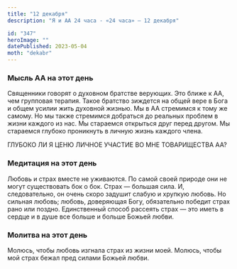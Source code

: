 ```yaml
---
title: "12 декабря"
description: "Я и АА 24 часа - «24 часа» — 12 декабря"

id: "347"
heroImage: ""
datePublished: 2023-05-04
moth: "dekabr"
---
```


### Мысль АА на этот день

Священники говорят о духовном братстве верующих. Это ближе к АА, чем групповая
терапия. Такое братство зиждется на общей вере в Бога и общем усилии жить
духовной жизнью. Мы в АА стремимся к тому же самому. Но мы также стремимся
добраться до реальных проблем в жизни каждого из нас. Мы стараемся открыться
друг перед другом. Мы стараемся глубоко проникнуть в личную жизнь каждого
члена.

ГЛУБОКО ЛИ Я ЦЕНЮ ЛИЧНОЕ УЧАСТИЕ ВО МНЕ ТОВАРИЩЕСТВА АА?

### Медитация на этот день

Любовь и страх вместе не уживаются. По самой своей природе они не могут
существовать бок о бок. Страх — большая сила. И, следовательно, он очень скоро
задушит слабую и хрупкую любовь. Но сильная любовь; любовь, доверяющая Богу,
обязательно победит страх рано или поздно. Единственный способ рассеять страх
— это иметь в сердце и в душе все больше и больше Божьей любви.

### Молитва на этот день

Молюсь, чтобы любовь изгнала страх из жизни моей. Молюсь, чтобы мой страх
бежал пред силами Божьей любви.

